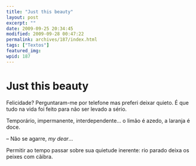 ```yaml
---
title: "Just this beauty"
layout: post
excerpt: ""
date: 2009-09-25 20:34:45
modified: 2009-09-28 00:47:22
permalink: archives/187/index.html
tags: ["Textos"]
featured_img: 
wpid: 187
---
```


# Just this beauty

Felicidade? Perguntaram-me por telefone mas preferi deixar quieto. É que tudo na vida foi feito para não ser levado a sério.

Temporário, impermanente, interdependente… o limão é azedo, a laranja é doce.

– Não se agarre, *my dear*…

Permitir ao tempo passar sobre sua quietude inerente: rio parado deixa os peixes com cãibra.